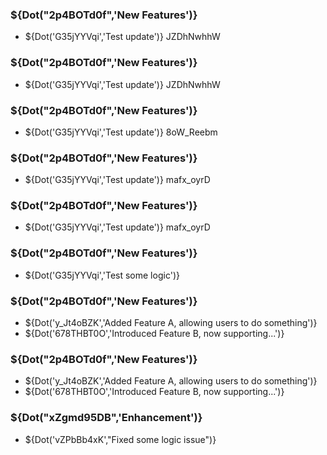 <!-- @PEN@v2.2.20-beta@2024-04-10@enable -->

<!-- @PEN@v2.2.19-beta@2024-04-10@enable -->

<!-- @PEN@v2.2.18-beta@2024-04-10@enable -->

<!-- @PEN@v2.2.17-beta@2024-04-10@enable -->

<!-- @PEN@v2.2.16-beta@2024-04-10@enable -->

<!-- @PEN@v2.2.15-beta@2024-04-10@enable -->

### ${Dot("2p4BOTd0f",'New Features')}

- ${Dot('G35jYYVqi','Test update')} JZDhNwhhW

<!-- @PEN@v2.2.14-beta@2024-04-10@enable -->

### ${Dot("2p4BOTd0f",'New Features')}

- ${Dot('G35jYYVqi','Test update')} JZDhNwhhW

<!-- @PEN@v2.2.12-beta@2024-04-10@enable -->

### ${Dot("2p4BOTd0f",'New Features')}

- ${Dot('G35jYYVqi','Test update')} 8oW_Reebm

<!-- @PEN@v2.2.11-beta@2024-04-09@enable -->

### ${Dot("2p4BOTd0f",'New Features')}

- ${Dot('G35jYYVqi','Test update')} mafx_oyrD

<!-- @PEN@v2.2.10-beta@2024-04-09@enable -->

### ${Dot("2p4BOTd0f",'New Features')}

- ${Dot('G35jYYVqi','Test update')} mafx_oyrD

<!-- @PEN@v2.1.99-beta@2024-04-09@enable -->

### ${Dot("2p4BOTd0f",'New Features')}

- ${Dot('G35jYYVqi','Test some logic')}

<!-- @PEN@v2.1.83-beta@2024-04-03@enable -->

### ${Dot("2p4BOTd0f",'New Features')}

- ${Dot('y_Jt4oBZK','Added Feature A, allowing users to do something')}
- ${Dot('678THBT0O','Introduced Feature B, now supporting...')}

<!-- @PEN@v2.1.82-beta@2024-04-02@enable -->

### ${Dot("2p4BOTd0f",'New Features')}

- ${Dot('y_Jt4oBZK','Added Feature A, allowing users to do something')}
- ${Dot('678THBT0O','Introduced Feature B, now supporting...')}

<!-- @PEN@v2.1.81-beta@2024-04-01@disable -->

### ${Dot("xZgmd95DB",'Enhancement')}

- ${Dot('vZPbBb4xK',"Fixed some logic issue")}
